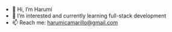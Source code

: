 - 👋 Hi, I’m Harumi
- 👀 I’m interested and currently learning full-stack development
- 📫 Reach me: harumicamarillo@gmail.com 

<!---
h-amarillo/h-amarillo is a ✨ special ✨ repository because its `README.md` (this file) appears on your GitHub profile.
You can click the Preview link to take a look at your changes.
--->
